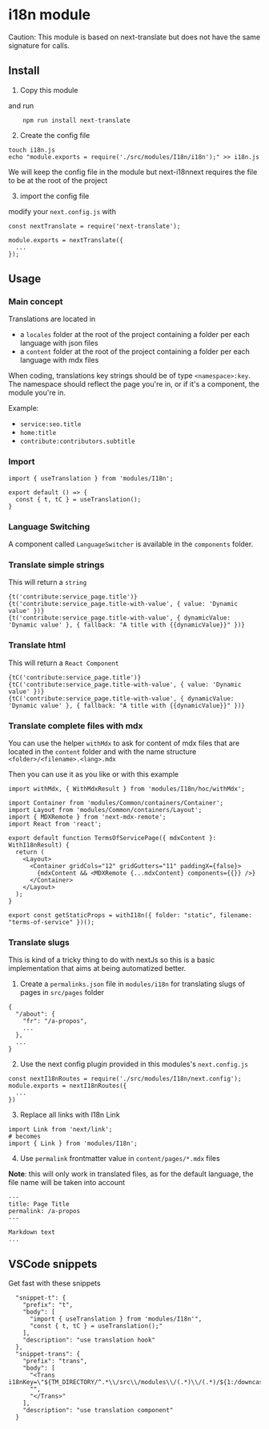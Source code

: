 # i18n module

Caution: This module is based on next-translate but does not have the same signature for calls.

## Install

1. Copy this module

and run

```
    npm run install next-translate
```

2. Create the config file

```
touch i18n.js
echo "module.exports = require('./src/modules/I18n/i18n');" >> i18n.js
```

We will keep the config file in the module but next-i18nnext requires the file to be at the root of the project

3. import the config file

modify your `next.config.js` with

```
const nextTranslate = require('next-translate');

module.exports = nextTranslate({
  ...
});

```

## Usage

### Main concept

Translations are located in

- a `locales` folder at the root of the project containing a folder per each language with json files
- a `content` folder at the root of the project containing a folder per each language with mdx files

When coding, translations key strings should be of type `<namespace>:key`.
The namespace should reflect the page you're in, or if it's a component, the module you're in.

Example:

- `service:seo.title`
- `home:title`
- `contribute:contributors.subtitle`

### Import

```
import { useTranslation } from 'modules/I18n';

export default () => {
  const { t, tC } = useTranslation();
}

```

### Language Switching

A component called `LanguageSwitcher` is available in the `components` folder.

### Translate simple strings

This will return a `string`

```
{t('contribute:service_page.title')}
{t('contribute:service_page.title-with-value', { value: 'Dynamic value' })}
{t('contribute:service_page.title-with-value', { dynamicValue: 'Dynamic value' }, { fallback: "A title with {{dynamicValue}}" })}
```

### Translate html

This will return a `React Component`

```
{tC('contribute:service_page.title')}
{tC('contribute:service_page.title-with-value', { value: 'Dynamic value' })}
{tC('contribute:service_page.title-with-value', { dynamicValue: 'Dynamic value' }, { fallback: "A title with {{dynamicValue}}" })}
```

### Translate complete files with mdx

You can use the helper `withMdx` to ask for content of mdx files that are located in the `content` folder and with the name structure `<folder>/<filename>.<lang>.mdx`

Then you can use it as you like or with this example

```
import withMdx, { WithMdxResult } from 'modules/I18n/hoc/withMdx';

import Container from 'modules/Common/containers/Container';
import Layout from 'modules/Common/containers/Layout';
import { MDXRemote } from 'next-mdx-remote';
import React from 'react';

export default function TermsOfServicePage({ mdxContent }: WithI18nResult) {
  return (
    <Layout>
      <Container gridCols="12" gridGutters="11" paddingX={false}>
        {mdxContent && <MDXRemote {...mdxContent} components={{}} />}
      </Container>
    </Layout>
  );
}

export const getStaticProps = withI18n({ folder: "static", filename: "terms-of-service" })();
```

### Translate slugs

This is kind of a tricky thing to do with nextJs so this is a basic implementation that aims at being automatized better.

1. Create a `permalinks.json` file in `modules/i18n` for translating slugs of pages in `src/pages` folder

```
{
  "/about": {
    "fr": "/a-propos",
    ...
  },
  ...
}
```

2. Use the next config plugin provided in this modules's `next.config.js`

```
const nextI18nRoutes = require('./src/modules/I18n/next.config');
module.exports = nextI18nRoutes({
  ...
})
```

3. Replace all links with I18n Link

```
import Link from 'next/link';
# becomes
import { Link } from 'modules/I18n';
```

4. Use `permalink` frontmatter value in `content/pages/*.mdx` files

**Note**: this will only work in translated files, as for the default language, the file name will be taken into account

```
---
title: Page Title
permalink: /a-propos
---

Markdown text
...
```

## VSCode snippets

Get fast with these snippets

```
  "snippet-t": {
    "prefix": "t",
    "body": [
      "import { useTranslation } from 'modules/I18n'",
      "const { t, tC } = useTranslation();"
    ],
    "description": "use translation hook"
  },
  "snippet-trans": {
    "prefix": "trans",
    "body": [
      "<Trans i18nKey=\"${TM_DIRECTORY/^.*\\/src\\/modules\\/(.*)\\/(.*)/${1:/downcase}/}:$1\">",
      "",
      "</Trans>"
    ],
    "description": "use translation component"
  }
```
